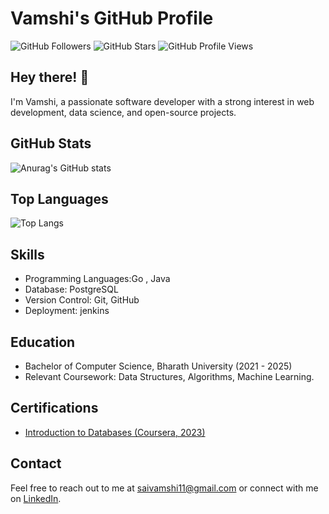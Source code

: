 <!-- Title -->
# Vamshi's GitHub Profile

<!-- Badges (optional) -->
![GitHub Followers](https://img.shields.io/github/followers/vamshi1188?style=social)
![GitHub Stars](https://img.shields.io/github/stars/vamshi1188?style=social)
![GitHub Profile Views](https://komarev.com/ghpvc/?username=vamshi1188)
<!-- ![GitHub Repositories](https://img.shields.io/github/repo-size/vamshi1188)
![GitHub Last Commit](https://img.shields.io/github/last-commit/vamshi1188)-->


<!-- Introduction -->
## Hey there! 👋
I'm Vamshi, a passionate software developer with a strong interest in web development, data science, and open-source projects.

<!-- GitHub Stats -->
## GitHub Stats
![Anurag's GitHub stats](https://github-readme-stats.vercel.app/api?username=vamshi1188&show_icons=true&theme=radical)

<!-- Top Languages -->
## Top Languages
![Top Langs](https://github-readme-stats.vercel.app/api/top-langs/?username=vamshi1188&size_weight=0.5&count_weight=0.5)

<!-- Skills -->
## Skills
- Programming Languages:Go , Java
- Database: PostgreSQL
- Version Control: Git, GitHub
- Deployment: jenkins

<!-- Experience 
## Experience
- Software Developer Intern, Company A (June 2022 - August 2022)
  - Developed and maintained web applications using React and Django.
  - Assisted in database design and data analysis tasks.
  - Collaborated with a cross-functional team to deliver project milestones.

- Data Science Research Assistant, University B (January 2022 - May 2022)
  - Conducted data preprocessing and analysis using Python and Pandas.
  - Presented research findings to faculty and peers.
  - Contributed to writing research papers and publications.-->

<!-- Education -->
## Education
- Bachelor of Computer Science, Bharath University (2021 - 2025)
- Relevant Coursework: Data Structures, Algorithms, Machine Learning.

<!-- Open Source Contributions 
## Open Source Contributions
- [Contribution 1](https://github.com/opensourceorg/repo1): Short description of the contribution.
- [Contribution 2](https://github.com/opensourceorg/repo2): Short description of the contribution.
- [Contribution 3](https://github.com/opensourceorg/repo3): Short description of the contribution.-->

<!-- Certifications -->
## Certifications
- [Introduction to Databases (Coursera, 2023)](https://www.coursera.org/account/accomplishments/verify/5W83UHU3K6TD?utm_campaign=sharing_cta&utm_content=cert_image&utm_medium=certificate&utm_product=course&utm_source=android)

<!-- Contact -->
## Contact
Feel free to reach out to me at saivamshi11@gmail.com or connect with me on [LinkedIn](https://www.linkedin.com/in/sai-vamshi-kottam-b78316208/).

<!-- End -->
